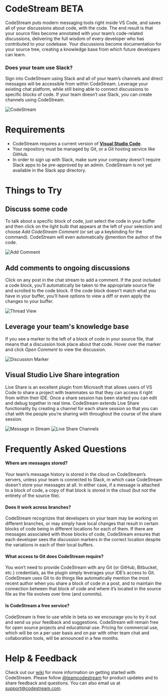 # CodeStream BETA

CodeStream puts modern messaging tools right inside VS Code, and saves all of your discussions about code, with the code. The end result is that your source files become annotated with your team’s code-related discussions, delivering the full wisdom of every developer who has contributed to your codebase. Your discussions become documentation for your source tree, creating a knowledge base from which future developers can learn.

### Does your team use Slack? ###
Sign into CodeStream using Slack and all of your team’s channels and direct messages will be accessible from within CodeStream. Leverage your existing chat platform, while still being able to connect discussions to specific blocks of code. If your team doesn’t use Slack, you can create channels using CodeStream.


![CodeStream](https://raw.githubusercontent.com/TeamCodeStream/CodeStream/master/images/CodeStream.png)
# Requirements

- CodeStream requires a current version of **[Visual Studio Code](https://code.visualstudio.com/)**.
- Your repository must be managed by Git, or a Git hosting service like GitHub.
- In order to sign up with Slack, make sure your company doesn't require Slack apps to be pre-approved by an admin. CodeStream is not yet available in the Slack app directory.

# Things to Try

## Discuss some code

To talk about a specific block of code, just select the code in your buffer and then click on the light bulb that appears at the left of your selection and choose _Add CodeStream Comment_ (or set up a keybinding for the command). CodeStream will even automatically @mention the author of the code.

![Add Comment](https://raw.githubusercontent.com/TeamCodeStream/CodeStream/master/images/AddCSComment.png)

## Add comments to ongoing discussions

Click on any post in the chat stream to add a comment. If the post included a code block, you’ll automatically be taken to the appropriate source file and scrolled to the code block. If the code block doesn’t match what you have in your buffer, you’ll have options to view a diff or even apply the changes to your buffer.

![Thread View](https://raw.githubusercontent.com/TeamCodeStream/CodeStream/master/images/ThreadView.png)

##  Leverage your team's knowledge base

If you see a marker to the left of a block of code in your source file, that means that a discussion took place about that code. Hover over the marker and click _Open Comment_ to view the discussion.

![Discussion Marker](https://raw.githubusercontent.com/TeamCodeStream/CodeStream/master/images/Marker.png)

## Visual Studio Live Share integration

Live Share is an excellent plugin from Microsoft that allows users of VS Code to share a project with teammates so that they can access it right from within their IDE. Once a share session has been started you can edit and debug together in real time. CodeStream extends Live Share functionality by creating a channel for each share session so that you can chat with the people you’re sharing with throughout the course of the share session.

![Message in Stream](https://raw.githubusercontent.com/TeamCodeStream/CodeStream/master/images/LiveShareStream.png)
![Live Share Channels](https://raw.githubusercontent.com/TeamCodeStream/CodeStream/master/images/LiveShareChannels.png)

# Frequently Asked Questions

#### Where are messages stored?

Your team’s message history is stored in the cloud on CodeStream’s servers, unless your team is connected to Slack, in which case CodeStream doesn't store your messages at all. In either case, if a message is attached to a block of code, a copy of that block is stored in the cloud (but not the entirety of the source file).

#### Does it work across branches?

CodeStream recognizes that developers on your team may be working on different branches, or may simply have local changes that result in certain blocks of code being in different locations for each of them. If there are messages associated with those blocks of code, CodeStream ensures that each developer sees the discussion markers in the correct location despite the variations in each of their local buffers.

#### What access to Git does CodeStream require?

You won’t need to provide CodeStream with any Git (or GitHub, Bitbucket, etc.) credentials, as the plugin simply leverages your IDE’s access to Git. CodeStream uses Git to do things like automatically mention the most recent author when you share a block of code in a post, and to maintain the connection between that block of code and where it’s located in the source file as the file evolves over time (and commits).

#### Is CodeStream a free service?

CodeStream is free to use while in beta so we encourage you to try it out and send us your feedback and suggestions. CodeStream will remain free for open source projects and educational use. Pricing for commercial use, which will be on a per user basis and on par with other team chat and collaboration tools, will be announced in a few months.

# Help & Feedback

Check out our [wiki](https://github.com/TeamCodeStream/CodeStream/wiki) for more information on getting started with CodeStream. Please follow [@teamcodestream](http://twitter.com/teamcodestream) for product updates and to share feedback and questions. You can also email us at support@codestream.com.
